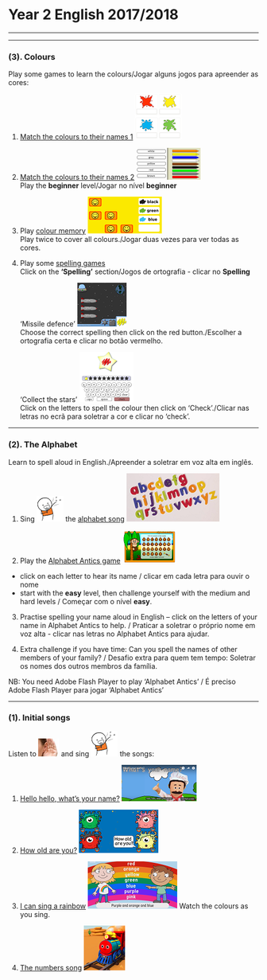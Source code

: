 # Year 2 English 2017/2018

***
***

### (3). Colours

Play some games to learn the colours/Jogar alguns jogos para apreender as cores: 
1. [Match the colours to their names 1](https://learnenglishkids.britishcouncil.org/en/word-games/colours) [![bcol](/images/bcol.PNG)](https://learnenglishkids.britishcouncil.org/en/word-games/colours)

2. [Match the colours to their names 2](https://englishflashgames.blogspot.pt/2008/05/colours-game.html) [![ccol](/images/ccol.PNG)](https://englishflashgames.blogspot.pt/2008/05/colours-game.html)   
   Play the **beginner** level/Jogar no nível **beginner**

3. Play [colour memory](https://www.eslgamesplus.com/colors-vocabulary-esl-memory-game/) [![cmem](/images/cmem.PNG)](https://www.eslgamesplus.com/colors-vocabulary-esl-memory-game/)  
   Play twice to cover all colours./Jogar duas vezes para ver todas as cores.

4. Play some [spelling games](http://www.mes-games.com/colors.php)  
   Click on the **‘Spelling’** section/Jogos de ortografia - clicar no **Spelling**

   ‘Missile defence’ [![mdef](/images/mdef.PNG)](http://www.mes-games.com/colors.php)  
   Choose the correct spelling then click on the red button./Escolher a ortografia certa e clicar no botão vermelho.

   ‘Collect the stars’ [![star](/images/star.PNG)](http://www.mes-games.com/colors.php)  
   Click on the letters to spell the colour then click on ‘Check’./Clicar nas letras no ecrã para soletrar a cor e clicar no ‘check’.

***

### (2). The Alphabet

Learn to spell aloud in English./Apreender a soletrar em voz alta em inglês.

1. Sing ![sing](/images/sing.png) the [alphabet song](https://www.youtube.com/watch?v=Y88p4V_BCEU) [![alph](/images/alph.png)](https://www.youtube.com/watch?v=Y88p4V_BCEU)

2. Play the [Alphabet Antics game](http://learnenglishkids.britishcouncil.org/en/games/alphabet-antics) [![aant](/images/aant.PNG)](http://learnenglishkids.britishcouncil.org/en/games/alphabet-antics)
* click on each letter to hear its name / clicar em cada letra para ouvir o nome
* start with the **easy** level, then challenge yourself with the medium and hard levels / Começar com o nível **easy**.

3. Practise spelling your name aloud in English – click on the letters of your name in Alphabet Antics to help. / Praticar a soletrar o próprio nome em voz alta - clicar nas letras no Alphabet Antics para ajudar.

4. Extra challenge if you have time: Can you spell the names of other members of your family? / Desafio extra para quem tem tempo: Soletrar os nomes dos outros membros da família.

NB: You need Adobe Flash Player to play ‘Alphabet Antics’ / É preciso Adobe Flash Player para jogar ‘Alphabet Antics’

***

### (1). Initial songs

Listen to ![listen](/images/listen.png) and sing ![sing](/images/sing.png) the songs:

1. [Hello hello, what’s your name?](https://www.youtube.com/watch?v=Uv1JkBL5728) [![wyn](/images/wyn1.png)](https://www.youtube.com/watch?v=Uv1JkBL5728)

2. [How old are you?](https://www.youtube.com/watch?v=x2cI4ZgsYU4) [![hoay](/images/hoay.PNG)](https://www.youtube.com/watch?v=x2cI4ZgsYU4)

3. [I can sing a rainbow](https://www.youtube.com/watch?v=rNFW5JK4-rk) [![sar1](/images/sar1.png)](https://www.youtube.com/watch?v=rNFW5JK4-rk) Watch the colours as you sing.

4. [The numbers song](https://www.youtube.com/watch?v=Exa-FZ1CksI) [![numb](/images/numb.PNG)](https://www.youtube.com/watch?v=Exa-FZ1CksI)
